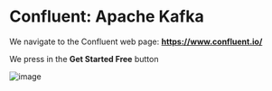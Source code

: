 # Confluent: Apache Kafka

We navigate to the Confluent web page: **https://www.confluent.io/**

We press in the **Get Started Free** button

![image](https://github.com/luiscoco/Confluent_Apache_Kafka/assets/32194879/0af6b5c8-fd34-4d12-8935-a32b4189b7e6)



